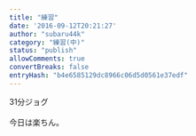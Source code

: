 ```yaml
---
title: "練習"
date: '2016-09-12T20:21:27'
author: "subaru44k"
category: "練習(中)"
status: "publish"
allowComments: true
convertBreaks: false
entryHash: "b4e6585129dc8966c06d5d0561e37edf"
---
```

31分ジョグ<br>
<br>
今日は楽ちん。
